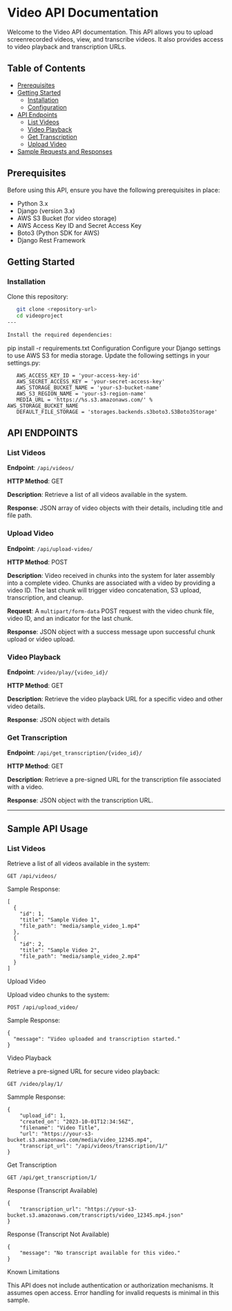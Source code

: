 # Video API Documentation

Welcome to the Video API documentation. This API allows you to upload screenrecorded videos, view, and transcribe videos. It also provides access to video playback and transcription URLs.

## Table of Contents
- [Prerequisites](#prerequisites)
- [Getting Started](#getting-started)
  - [Installation](#installation)
  - [Configuration](#configuration)
- [API Endpoints](#api-endpoints)
  - [List Videos](#list-videos)
  - [Video Playback](#video-playback)
  - [Get Transcription](#get-transcription)
  - [Upload Video](#upload-video)
- [Sample Requests and Responses](#sample-requests-and-responses)

## Prerequisites

Before using this API, ensure you have the following prerequisites in place:

- Python 3.x
- Django (version 3.x)
- AWS S3 Bucket (for video storage)
- AWS Access Key ID and Secret Access Key
- Boto3 (Python SDK for AWS)
- Django Rest Framework

## Getting Started

### Installation

Clone this repository:

```bash
   git clone <repository-url>
   cd videoproject
---

Install the required dependencies:
```
 pip install -r requirements.txt
Configuration
Configure your Django settings to use AWS S3 for media storage. Update the following settings in your settings.py:
```
   AWS_ACCESS_KEY_ID = 'your-access-key-id'
   AWS_SECRET_ACCESS_KEY = 'your-secret-access-key'
   AWS_STORAGE_BUCKET_NAME = 'your-s3-bucket-name'
   AWS_S3_REGION_NAME = 'your-s3-region-name'
   MEDIA_URL = 'https://%s.s3.amazonaws.com/' % AWS_STORAGE_BUCKET_NAME
   DEFAULT_FILE_STORAGE = 'storages.backends.s3boto3.S3Boto3Storage'
```


## API ENDPOINTS

### List Videos

**Endpoint**: `/api/videos/`

**HTTP Method**: GET

**Description**: Retrieve a list of all videos available in the system.

**Response**: JSON array of video objects with their details, including title and file path.

### Upload Video

**Endpoint**: `/api/upload-video/`

**HTTP Method**: POST

**Description**: Video received in chunks into the system for later assembly into a complete video. Chunks are associated with a video by providing a video ID. The last chunk will trigger video concatenation, S3 upload, transcription, and cleanup.

**Request**: A `multipart/form-data` POST request with the video chunk file, video ID, and an indicator for the last chunk.

**Response**: JSON object with a success message upon successful chunk upload or video upload.


### Video Playback

**Endpoint**: `/video/play/{video_id}/`

**HTTP Method**: GET

**Description**: Retrieve the video playback URL for a specific video and other video details.

**Response**: JSON object with details

### Get Transcription

**Endpoint**: `/api/get_transcription/{video_id}/`

**HTTP Method**: GET

**Description**: Retrieve a pre-signed URL for the transcription file associated with a video.

**Response**: JSON object with the transcription URL.

---

## Sample API Usage

### List Videos

Retrieve a list of all videos available in the system:

```http
GET /api/videos/
```

Sample Response:
```
[
  {
    "id": 1,
    "title": "Sample Video 1",
    "file_path": "media/sample_video_1.mp4"
  },
  {
    "id": 2,
    "title": "Sample Video 2",
    "file_path": "media/sample_video_2.mp4"
  }
]

```
Upload Video

Upload video chunks to the system:

```http
POST /api/upload_video/
```

Sample Response:
```
{
  "message": "Video uploaded and transcription started."
}
```

Video Playback

Retrieve a pre-signed URL for secure video playback:

```http
GET /video/play/1/
```
Sammple Response:
```
{
    "upload_id": 1,
    "created_on": "2023-10-01T12:34:56Z",
    "filename": "Video Title",
    "url": "https://your-s3-bucket.s3.amazonaws.com/media/video_12345.mp4",
    "transcript_url": "/api/videos/transcription/1/"
}

```
Get Transcription
```Request
GET /api/get_transcription/1/

```
Response (Transcript Available)
```
{
    "transcription_url": "https://your-s3-bucket.s3.amazonaws.com/transcripts/video_12345.mp4.json"
}

```
Response (Transcript Not Available)
```
{
    "message": "No transcript available for this video."
}

```

Known Limitations

This API does not include authentication or authorization mechanisms. It assumes open access.
Error handling for invalid requests is minimal in this sample.
